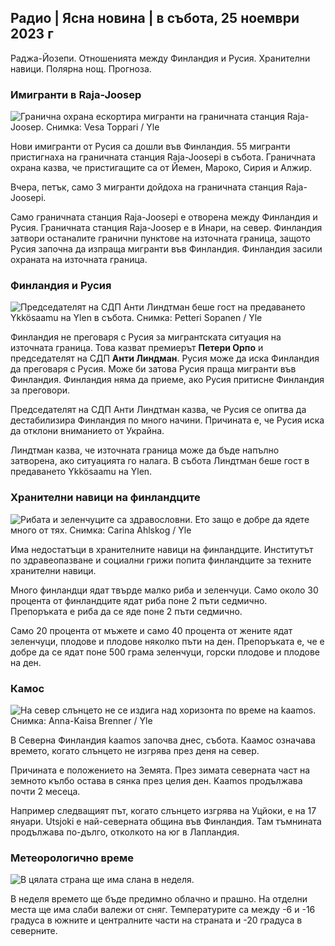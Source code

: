 ## Радио \| Ясна новина \| в събота, 25 ноември 2023 г

Раджа-Йозепи. Отношенията между Финландия и Русия. Хранителни навици. Полярна нощ. Прогноза.

### Имигранти в Raja-Joosep

![Гранична охрана ескортира мигранти на граничната станция Raja-Joosep. Снимка: Vesa Toppari / Yle](https://images.cdn.yle.fi/image/upload/c_crop,h_2485,w_4434,x_0,y_0/ar_1.7777777777777777,c_fill,g_faces,h_675,w_1200/dpr_1.0/q_auto:eco/f_auto/fl_lossy/v1700923049/39-12066516562050c25bf5)

Нови имигранти от Русия са дошли във Финландия. 55 мигранти пристигнаха на граничната станция Raja-Joosepi в събота. Граничната охрана казва, че пристигащите са от Йемен, Мароко, Сирия и Алжир.

Вчера, петък, само 3 мигранти дойдоха на граничната станция Raja-Joosepi.

Само граничната станция Raja-Joosepi е отворена между Финландия и Русия. Граничната станция Raja-Joosep е в Инари, на север. Финландия затвори останалите гранични пунктове на източната граница, защото Русия започна да изпраща мигранти във Финландия. Финландия засили охраната на източната граница.

### Финландия и Русия

![Председателят на СДП Анти Линдтман беше гост на предаването Ykkösaamu на Ylen в събота. Снимка: Petteri Sopanen / Yle](https://images.cdn.yle.fi/image/upload/c_crop,h_2246,w_3994,x_0,y_219/ar_1.7777777777777777,c_fill,g_faces,h_675,w_1200/dpr_1.0/q_auto:eco/f_auto/fl_lossy/v1700900444/39-12065056561addd4a0a6)

Финландия не преговаря с Русия за мигрантската ситуация на източната граница. Това казват премиерът **Петери Орпо** и председателят на СДП **Анти Линдман**. Русия може да иска Финландия да преговаря с Русия. Може би затова Русия праща мигранти във Финландия. Финландия няма да приеме, ако Русия притисне Финландия за преговори.

Председателят на СДП Анти Линдтман казва, че Русия се опитва да дестабилизира Финландия по много начини. Причината е, че Русия иска да отклони вниманието от Украйна.

Линдтман казва, че източната граница може да бъде напълно затворена, ако ситуацията го налага. В събота Линдтман беше гост в предаването Ykkösaamu на Ylen.

### Хранителни навици на финландците

![Рибата и зеленчуците са здравословни. Ето защо е добре да ядете много от тях. Снимка: Carina Ahlskog / Yle](https://images.cdn.yle.fi/image/upload/c_crop,h_2495,w_4437,x_987,y_765/ar_1.7777777777777777,c_fill,g_faces,h_675,w_1200/dpr_1.0/q_auto:eco/f_auto/fl_lossy/v1693405582/39-116488464ef488e5f9cd)

Има недостатъци в хранителните навици на финландците. Институтът по здравеопазване и социални грижи попита финландците за техните хранителни навици.

Много финландци ядат твърде малко риба и зеленчуци. Само около 30 процента от финландците ядат риба поне 2 пъти седмично. Препоръката е риба да се яде поне 2 пъти седмично.

Само 20 процента от мъжете и само 40 процента от жените ядат зеленчуци, плодове и плодове няколко пъти на ден. Препоръката е, че е добре да се ядат поне 500 грама зеленчуци, горски плодове и плодове на ден.

### Камос

![На север слънцето не се издига над хоризонта по време на kaamos. Снимка: Anna-Kaisa Brenner / Yle](https://images.cdn.yle.fi/image/upload/c_crop,h_1944,w_3456,x_0,y_1025/ar_1.7777777777777777,c_fill,g_faces,h_675,w_1200/dpr_1.0/q_auto:eco/f_auto/fl_lossy/v1641653122/39-89980561d9a329301e9)

В Северна Финландия kaamos започва днес, събота. Каамос означава времето, когато слънцето не изгрява през деня на север.

Причината е положението на Земята. През зимата северната част на земното кълбо остава в сянка през целия ден. Kaamos продължава почти 2 месеца.

Например следващият път, когато слънцето изгрява на Уцйоки, е на 17 януари. Utsjoki е най-северната община във Финландия. Там тъмнината продължава по-дълго, отколкото на юг в Лапландия.

### Метеорологично време

![В цялата страна ще има слана в неделя.](https://images.cdn.yle.fi/image/upload/c_crop,h_1080,w_1919,x_0,y_0/ar_1.7777777777777777,c_fill,g_faces,h_675,w_1200/dpr_1.0/q_auto:eco/f_auto/fl_lossy/v1700928265/39-120668565621aeb49ab4)

В неделя времето ще бъде предимно облачно и прашно. На отделни места ще има слаби валежи от сняг. Температурите са между -6 и -16 градуса в южните и централните части на страната и -20 градуса в северните.
